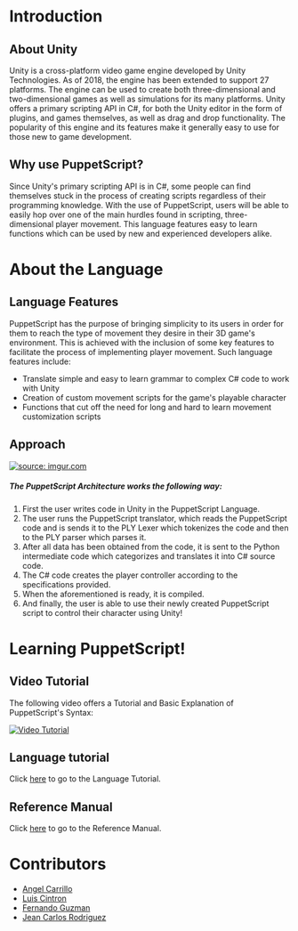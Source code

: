 # Introduction

## About Unity

Unity is a cross-platform video game engine developed by Unity Technologies. As of 2018, the engine has been extended to support 27 platforms. The engine can be used to create both three-dimensional and two-dimensional games as well as simulations for its many platforms. Unity offers a primary scripting API in C#, for both the Unity editor in the form of plugins, and games themselves, as well as drag and drop functionality. The popularity of this engine and its features make it generally easy to use for those new to game development. 

## Why use PuppetScript?

Since Unity's primary scripting API is in C#, some people can find themselves stuck in the process of creating scripts regardless of their programming knowledge. With the use of PuppetScript, users will be able to easily hop over one of the main hurdles found in scripting, three-dimensional player movement. This language features easy to learn functions which can be used by new and experienced developers alike. 



# About the Language

## Language Features

PuppetScript has the purpose of bringing simplicity to its users in order for them to reach the type of movement they desire in their 3D game's environment. This is achieved with the inclusion of some key features to facilitate the process of implementing player movement. Such language features include: 
 
* Translate simple and easy to learn grammar to complex C# code to work with Unity
* Creation of custom movement scripts for the game's playable character
* Functions that cut off the need for long and hard to learn movement customization scripts

## Approach
 <a href="https://imgur.com/UzlzF7n"><img src="https://i.imgur.com/UzlzF7n.png" title="source: imgur.com" /></a>

##### The PuppetScript Architecture works the following way:

1. First the user writes code in Unity in the PuppetScript Language.
2. The user runs the PuppetScript translator, which reads the PuppetScript code and is sends it to the PLY Lexer which tokenizes the code and then to the PLY parser which parses it.
3. After all data has been obtained from the code, it is sent to the Python intermediate code which categorizes and translates it into C# source code. 
4. The C# code creates the player controller according to the specifications provided.
5. When the aforementioned is ready, it is compiled.
6. And finally, the user is able to use their newly created PuppetScript script to control their character using Unity!


# Learning PuppetScript!

## Video Tutorial

The following video offers a Tutorial and Basic Explanation of PuppetScript's Syntax:

[![Video Tutorial](https://img.youtube.com/vi/lx-hFQ87fn8/0.jpg)](https://www.youtube.com/watch?v=lx-hFQ87fn8)

## Language tutorial

Click [here](https://github.com/jeanrodriguez27/PuppetScript/wiki/Language-Tutorial) to go to the Language Tutorial.

## Reference Manual

Click [here](https://github.com/jeanrodriguez27/PuppetScript/wiki/Reference-Manual) to go to the Reference Manual.



# Contributors

* [Angel Carrillo](https://github.com/AngelGCL)
* [Luis Cintron](https://github.com/Statedbump)
* [Fernando Guzman](https://github.com/FernandoLGuzman)
* [Jean Carlos Rodriguez](https://github.com/jeanrodriguez27)
